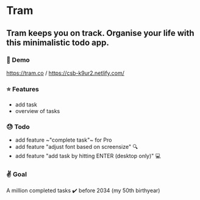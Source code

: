 # Tram

## Tram keeps you on track. Organise your life with this minimalistic todo app.

### :rocket: Demo

https://tram.co / https://csb-k9ur2.netlify.com/

### :star: Features

- add task
- overview of tasks

### :sweat: Todo

- add feature ~"complete task"~ for Pro
- add feature "adjust font based on screensize" :mag:
- add feature "add task by hitting ENTER (desktop only)" :computer:

### :v: Goal

A million completed tasks :heavy_check_mark: before 2034 (my 50th birthyear)
